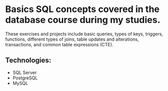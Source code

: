 # Basics SQL concepts covered in the database course during my studies.
These exercises and projects include basic queries, types of keys, triggers, functions, different types of joins, table updates and alterations, transactions, and common table expressions (CTE).

## Technologies:
- SQL Server
- PostgreSQL
- MySQL
